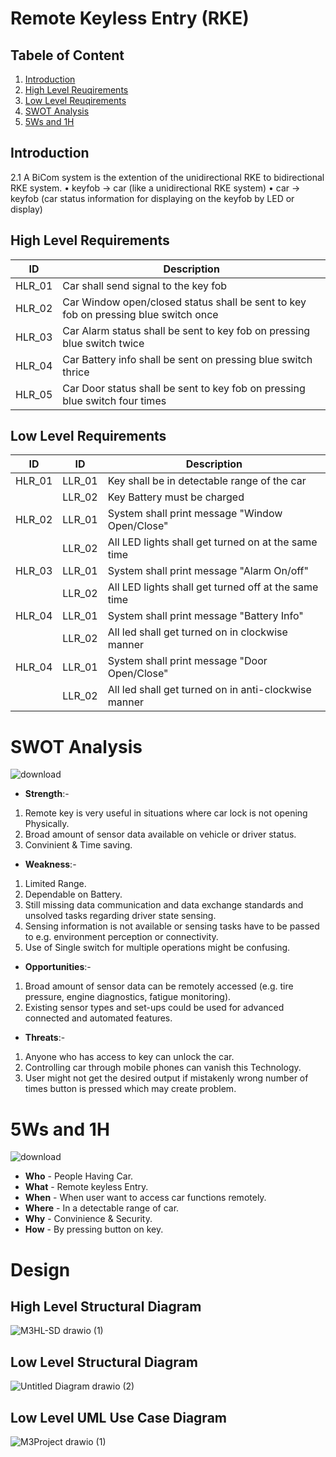 # Remote Keyless Entry (RKE)

## Tabele of Content
  1. [Introduction](#introduction)
  2. [High Level Reuqirements](#high-level-requirements)
  3. [Low Level Reuqirements](#low-level-requirements)
  4. [ SWOT Analysis](#swot-analysis)
  5. [5Ws and 1H](#5ws-and-1h)
## Introduction
2.1	A BiCom system is the extention of the unidirectional RKE to bidirectional RKE system. 
•	keyfob -> car (like a unidirectional RKE system) 
•	car -> keyfob (car status information for displaying on the keyfob by LED or display) 
 

## High Level Requirements
|ID|Description|
|------|------|
|HLR_01|Car shall send signal to the key fob|
|HLR_02|Car Window open/closed status shall be sent to key fob on pressing blue switch once|
|HLR_03|Car Alarm status shall be sent to key fob on pressing blue switch twice|
|HLR_04|Car Battery info shall be sent on pressing blue switch thrice|
|HLR_05|Car Door status shall be sent to key fob on pressing blue switch four times|

## Low Level Requirements
|ID|ID|Description|
|------|------|------|
|HLR_01|LLR_01|Key shall be in detectable range of the car|
||LLR_02|Key Battery must be charged|
|HLR_02|LLR_01|System shall print message "Window Open/Close"|       
||LLR_02|All LED lights shall get turned on at the same time|
|HLR_03|LLR_01|System shall print message "Alarm On/off"|              
||LLR_02|All LED lights shall get turned off at the same time|
|HLR_04|LLR_01|System shall print message "Battery Info"|              
||LLR_02|All led shall get turned on in clockwise manner|
|HLR_04|LLR_01|System shall print message "Door Open/Close"|              
||LLR_02|All led shall get turned on in anti-clockwise manner|







# SWOT Analysis
![download](https://user-images.githubusercontent.com/98874290/157716675-bbf17aea-59a4-4ebb-8f13-288a8266389d.png)
* **Strength**:-
1) Remote key is very useful in  situations where car lock is not opening Physically.
2) Broad amount of sensor data available on vehicle or driver status.
3) Convinient & Time saving.
* **Weakness**:-
1) Limited Range.
2) Dependable on Battery.
3) Still missing data communication and data exchange standards and unsolved tasks regarding driver state sensing.
4) Sensing information is not available or sensing tasks have to be passed to e.g. environment perception or connectivity.
5) Use of Single switch for multiple operations might be confusing.
* **Opportunities**:-
1) Broad amount of sensor data can be remotely accessed (e.g. tire pressure, engine diagnostics, fatigue monitoring).
2) Existing sensor types and set-ups could be used for advanced connected and automated features.
* **Threats**:-
1) Anyone who has access to key can unlock the car.
2) Controlling car through mobile phones can vanish this Technology.
3) User might not get the desired output if mistakenly wrong number of times button is pressed which may create problem.



# 5Ws and 1H
![download](https://user-images.githubusercontent.com/98874290/157722220-f94605d1-9cd1-405a-a3ca-bbac83014911.jpg)
* **Who** - People Having Car.
* **What** - Remote keyless Entry.
* **When** - When user want to access car functions remotely.
* **Where** - In a detectable range of car.
* **Why** - Convinience & Security.
* **How** - By pressing button on key.

# Design

## High Level Structural Diagram
![M3HL-SD drawio (1)](https://user-images.githubusercontent.com/98812321/157848265-b23f0855-09b8-4a93-b0a3-0fc3fe69b14d.png)

## Low Level Structural Diagram
![Untitled Diagram drawio (2)](https://user-images.githubusercontent.com/98812321/157847273-1cba3ed4-d910-4c36-a804-92bf7978672e.png)


## Low Level UML Use Case Diagram
![M3Project drawio (1)](https://user-images.githubusercontent.com/98812321/157847931-ab07a16f-1389-4d8b-ad97-bbd62743cdc0.png)





